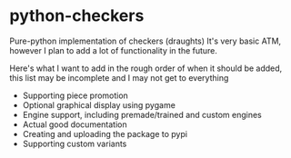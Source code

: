 # python-checkers
Pure-python implementation of checkers (draughts)
It's very basic ATM, however I plan to add a lot of functionality in the future.

Here's what I want to add in the rough order of when it should be added, this list may be incomplete and I may not get to everything
 - Supporting piece promotion
 - Optional graphical display using pygame
 - Engine support, including premade/trained and custom engines
 - Actual good documentation
 - Creating and uploading the package to pypi
 - Supporting custom variants
